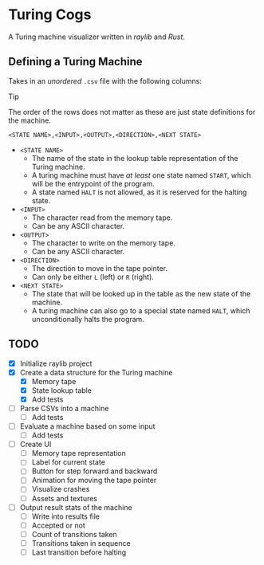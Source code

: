 # Turing Cogs

A Turing machine visualizer written in *raylib* and *Rust*.

## Defining a Turing Machine

Takes in an *unordered* `.csv` file with the following columns:

> [!TIP]
> The order of the rows does not matter as these are just state
> definitions for the machine.

```
<STATE NAME>,<INPUT>,<OUTPUT>,<DIRECTION>,<NEXT STATE>
```

- `<STATE NAME>`
  - The name of the state in the lookup table representation of the Turing
    machine.
  - A turing machine must have *at least* one state named `START`, which will
    be the entrypoint of the program.
  - A state named `HALT` is not allowed, as it is reserved for the halting
    state.
- `<INPUT>`
  - The character read from the memory tape.
  - Can be any ASCII character.
- `<OUTPUT>`
  - The character to write on the memory tape.
  - Can be any ASCII character.
- `<DIRECTION>`
  - The direction to move in the tape pointer.
  - Can only be either `L` (left) or `R` (right).
- `<NEXT STATE>`
  - The state that will be looked up in the table as the new state of the
    machine.
  - A turing machine can also go to a special state named `HALT`, which
    unconditionally halts the program.

## TODO
- [x] Initialize raylib project
- [x] Create a data structure for the Turing machine
  - [x] Memory tape
  - [x] State lookup table
  - [x] Add tests
- [ ] Parse CSVs into a machine
  - [ ] Add tests
- [ ] Evaluate a machine based on some input
  - [ ] Add tests
- [ ] Create UI
  - [ ] Memory tape representation
  - [ ] Label for current state
  - [ ] Button for step forward and backward
  - [ ] Animation for moving the tape pointer
  - [ ] Visualize crashes
  - [ ] Assets and textures
- [ ] Output result stats of the machine
  - [ ] Write into results file
  - [ ] Accepted or not
  - [ ] Count of transitions taken
  - [ ] Transitions taken in sequence
  - [ ] Last transition before halting
